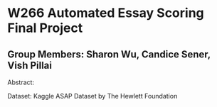 # W266 Automated Essay Scoring Final Project
## Group Members: Sharon Wu, Candice Sener, Vish Pillai

Abstract: 


Dataset: Kaggle ASAP Dataset by The Hewlett Foundation
